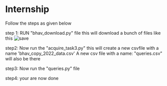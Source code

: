 # Internship
Follow the steps as given below

step 1:
RUN "bhav_download.py" file
 this will download a bunch of files like this
 ![save](https://user-images.githubusercontent.com/84313712/209681490-3dafa4fd-7ea9-4400-b9d3-9e645e1cf967.png)


step2:
Now run the "acquire_task3.py" this will create a new csvfile with a name 'bhav_copy_2022_data.csv'
A new csv file with a name: "queries.csv" will also be there

step3:
Now run the "queries.py" file

step4: your are now done
